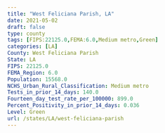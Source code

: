 ```yaml
---
title: "West Feliciana Parish, LA"
date: 2021-05-02
draft: false
type: county
tags: [FIPS:22125.0,FEMA:6.0,Medium metro,Green]
categories: [LA]
County: West Feliciana Parish
State: LA
FIPS: 22125.0
FEMA_Region: 6.0
Population: 15568.0
NCHS_Urban_Rural_Classification: Medium metro
Tests_in_prior_14_days: 140.0
Fourteen_day_test_rate_per_100000: 899.0
Percent_Positivity_in_prior_14_days: 0.036
Level: Green
url: /states/LA/west-feliciana-parish
---
```



